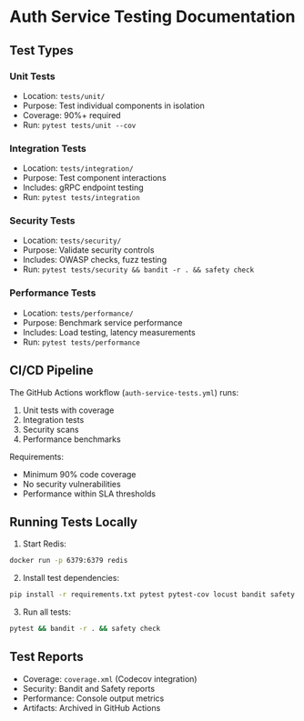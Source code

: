 # Auth Service Testing Documentation

## Test Types

### Unit Tests
- Location: `tests/unit/`
- Purpose: Test individual components in isolation
- Coverage: 90%+ required
- Run: `pytest tests/unit --cov`

### Integration Tests
- Location: `tests/integration/`
- Purpose: Test component interactions
- Includes: gRPC endpoint testing
- Run: `pytest tests/integration`

### Security Tests
- Location: `tests/security/`
- Purpose: Validate security controls
- Includes: OWASP checks, fuzz testing
- Run: `pytest tests/security && bandit -r . && safety check`

### Performance Tests
- Location: `tests/performance/`
- Purpose: Benchmark service performance
- Includes: Load testing, latency measurements
- Run: `pytest tests/performance`

## CI/CD Pipeline

The GitHub Actions workflow (`auth-service-tests.yml`) runs:
1. Unit tests with coverage
2. Integration tests
3. Security scans
4. Performance benchmarks

Requirements:
- Minimum 90% code coverage
- No security vulnerabilities
- Performance within SLA thresholds

## Running Tests Locally

1. Start Redis:
```bash
docker run -p 6379:6379 redis
```

2. Install test dependencies:
```bash
pip install -r requirements.txt pytest pytest-cov locust bandit safety
```

3. Run all tests:
```bash
pytest && bandit -r . && safety check
```

## Test Reports

- Coverage: `coverage.xml` (Codecov integration)
- Security: Bandit and Safety reports
- Performance: Console output metrics
- Artifacts: Archived in GitHub Actions